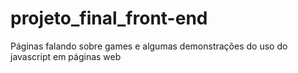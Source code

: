 # projeto_final_front-end
Páginas falando sobre games e algumas demonstrações do uso do javascript em páginas web

